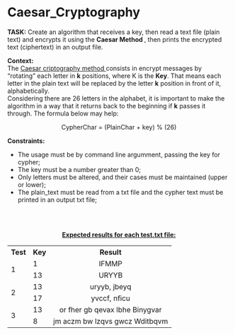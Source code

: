 <h1>Caesar_Cryptography</h1>
<p><b>TASK:</b> Create an algorithm that receives a key, then read a text file (plain text) and encrypts it using the <b> Caesar Method </b>, then prints the encrypted text (ciphertext) in an output file.</p>

<p><b>Context:</b><br>
The <a href="http://practicalcryptography.com/ciphers/caesar-cipher/" target="_blank">Caesar criptography method </a>consists in encrypt messages by “rotating” each letter in <b>k</b> positions, where K is the <b>Key</b>. That means each letter in the plain text will be replaced by the letter <b>k</b> position in front of it, alphabetically.
<br>
Considering there are 26 letters in the alphabet, it is important to make the algorithm in a way that it returns back to the beginning if <b>k</b> passes it through. The formula below may help:</p>
<p align="center"> CypherChar = (PlainChar + key) % (26) </p>
<p><b>Constraints:</b>
<ul>
<li>The usage must be by command line argumment, passing the key for cypher;</li>
<li>The key must be a number greater than 0;</li>
<li>Only letters must be altered, and their cases must be maintained (upper or lower);</li>
<li>The plain_text must be read from a txt file and the cypher text must be printed in an output txt file;
</ul>
<br>

<br>
<p align="center"><b><u>Expected results for each test.txt file:</u></b>
<table align="center">
    <tr align="center">
        <th>Test</th>
        <th >Key</th>
        <th align="center">Result</th>
    </tr>
    <tr>
        <td rowspan="2">1</td>
        <td >1</td>
        <td align="center">IFMMP</td>
    </tr>
    <tr>
        <td>13</td>
        <td align="center">URYYB</td>
    </tr>
    <tr>
        <td rowspan="2">2</td>
        <td>13</td>
        <td align="center">uryyb, jbeyq</td>
    </tr>
    <tr>
        <td>17</td>
        <td align="center">yvccf, nficu</td>
    </tr>
            <td rowspan="2">3</td>
        <td>13</td>
        <td align="center">or fher gb qevax lbhe Binygvar</td>
    </tr>
    <tr>
        <td>8</td>
        <td align="center">jm aczm bw lzqvs gwcz Wditbqvm</td>
    </tr>







